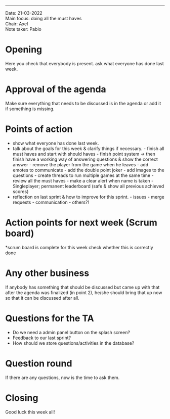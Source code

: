 ---

Date:           21-03-2022\
Main focus:     doing all the must haves\
Chair:          Axel\
Note taker:     Pablo


# Opening
Here you check that everybody is present. ask what everyone has done last week.

# Approval of the agenda
Make sure everything that needs to be discussed is in the agenda or add it if something is missing.

# Points of action

 - show what everyone has done last week.
 - talk about the goals for this week & clarify things if necessary.
        - finish all must haves and start with should haves
        - finish point system -> then finish have a working way of answering questions & show the correct answer
        - remove the player from the game when he leaves
        - add emotes to communicate
        - add the double point joker
        - add images to the questions
        - create threads to run multiple games at the same time
        - review all the must haves
        - make a clear alert when name is taken
        - Singleplayer; permanent leaderboard (safe & show all previous achieved scores)
 - reflection on last sprint & how to improve for this sprint. 
        - issues
        - merge requests
        - communication
        - others?!

# Action points for next week (Scrum board)
*scrum board is complete for this week check whether this is correctly done

# Any other business
If anybody has something that should be discussed but came up with that after the agenda was finalized (in point 2), he/she should bring that up now so that it can be discussed after all.

# Questions for the TA

 - Do we need a admin panel button on the splash screen?
 - Feedback to our last sprint?
 - How should we store questions/activities in the database?


# Question round
If there are any questions, now is the time to ask them.

# Closing
Good luck this week all!